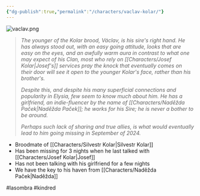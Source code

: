 ```yaml
---
{"dg-publish":true,"permalink":"/characters/vaclav-kolar/"}
---
```


![vaclav.png](/img/user/Images/vaclav.png)

> *The younger of the Kolar brood, Václav, is his sire's right hand. He has always stood out, with an easy going attitude, looks that are easy on the eyes, and an awfully warm aura in contrast to what one may expect of his Clan, most who rely on [[Characters/Josef Kolar\|Josef's]] services pray the knock that eventually comes on their door will see it open to the younger Kolar's face, rather than his brother's.* 
> 
> *Despite this, and despite his many superficial connections and popularity in Elysia, few seem to know much about him. He has a girlfriend, an indie-fluencer by the name of [[Characters/Naděžda Paček\|Naděžda Paček]]; he works for his Sire; he is never a bother to be around.*
> 
> *Perhaps such lack of sharing and true allies, is what would eventually lead to him going missing in September of 2024.*

- Broodmate of [[Characters/Silvestr Kolar\|Silvestr Kolar]]
- Has been missing for 3 nights when he last talked with [[Characters/Josef Kolar\|Josef]]
- Has not been talking with his girlfriend for a few nights
- We have the key to his haven from [[Characters/Naděžda Paček\|Naděžda]]

#lasombra #kindred 